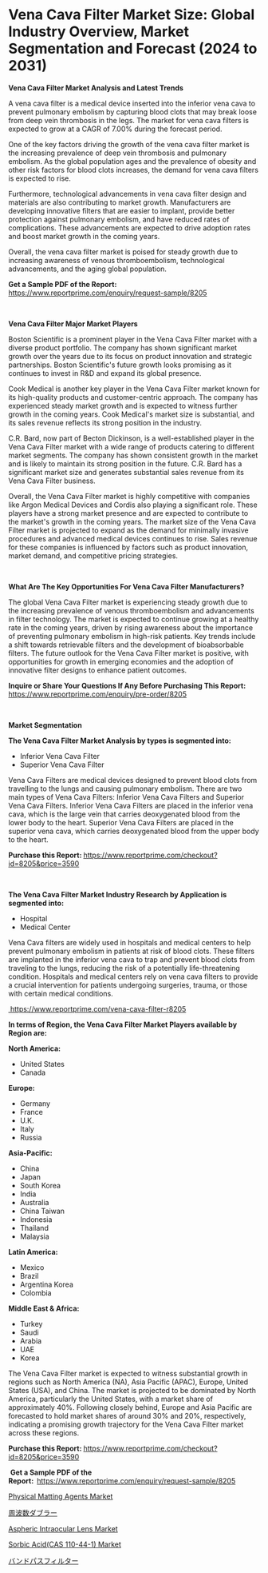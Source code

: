 <p><h1>Vena Cava Filter Market Size: Global Industry Overview, Market Segmentation and Forecast (2024 to 2031)</h1></p><p><strong>Vena Cava Filter Market Analysis and Latest Trends</strong></p>
<p><p>A vena cava filter is a medical device inserted into the inferior vena cava to prevent pulmonary embolism by capturing blood clots that may break loose from deep vein thrombosis in the legs. The market for vena cava filters is expected to grow at a CAGR of 7.00% during the forecast period. </p><p>One of the key factors driving the growth of the vena cava filter market is the increasing prevalence of deep vein thrombosis and pulmonary embolism. As the global population ages and the prevalence of obesity and other risk factors for blood clots increases, the demand for vena cava filters is expected to rise.</p><p>Furthermore, technological advancements in vena cava filter design and materials are also contributing to market growth. Manufacturers are developing innovative filters that are easier to implant, provide better protection against pulmonary embolism, and have reduced rates of complications. These advancements are expected to drive adoption rates and boost market growth in the coming years.</p><p>Overall, the vena cava filter market is poised for steady growth due to increasing awareness of venous thromboembolism, technological advancements, and the aging global population.</p></p>
<p><strong>Get a Sample PDF of the Report:&nbsp;</strong> <a href="https://www.reportprime.com/enquiry/request-sample/8205">https://www.reportprime.com/enquiry/request-sample/8205</a></p>
<p>&nbsp;</p>
<p><strong>Vena Cava Filter Major Market Players</strong></p>
<p><p>Boston Scientific is a prominent player in the Vena Cava Filter market with a diverse product portfolio. The company has shown significant market growth over the years due to its focus on product innovation and strategic partnerships. Boston Scientific's future growth looks promising as it continues to invest in R&D and expand its global presence.</p><p>Cook Medical is another key player in the Vena Cava Filter market known for its high-quality products and customer-centric approach. The company has experienced steady market growth and is expected to witness further growth in the coming years. Cook Medical's market size is substantial, and its sales revenue reflects its strong position in the industry.</p><p>C.R. Bard, now part of Becton Dickinson, is a well-established player in the Vena Cava Filter market with a wide range of products catering to different market segments. The company has shown consistent growth in the market and is likely to maintain its strong position in the future. C.R. Bard has a significant market size and generates substantial sales revenue from its Vena Cava Filter business.</p><p>Overall, the Vena Cava Filter market is highly competitive with companies like Argon Medical Devices and Cordis also playing a significant role. These players have a strong market presence and are expected to contribute to the market's growth in the coming years. The market size of the Vena Cava Filter market is projected to expand as the demand for minimally invasive procedures and advanced medical devices continues to rise. Sales revenue for these companies is influenced by factors such as product innovation, market demand, and competitive pricing strategies.</p></p>
<p>&nbsp;</p>
<p><strong>What Are The Key Opportunities For Vena Cava Filter Manufacturers?</strong></p>
<p><p>The global Vena Cava Filter market is experiencing steady growth due to the increasing prevalence of venous thromboembolism and advancements in filter technology. The market is expected to continue growing at a healthy rate in the coming years, driven by rising awareness about the importance of preventing pulmonary embolism in high-risk patients. Key trends include a shift towards retrievable filters and the development of bioabsorbable filters. The future outlook for the Vena Cava Filter market is positive, with opportunities for growth in emerging economies and the adoption of innovative filter designs to enhance patient outcomes.</p></p>
<p><strong>Inquire or Share Your Questions If Any Before Purchasing This Report:</strong> <a href="https://www.reportprime.com/enquiry/pre-order/8205">https://www.reportprime.com/enquiry/pre-order/8205</a></p>
<p>&nbsp;</p>
<p><strong>Market Segmentation</strong></p>
<p><strong>The Vena Cava Filter Market Analysis by types is segmented into:</strong></p>
<p><ul><li>Inferior Vena Cava Filter</li><li>Superior Vena Cava Filter</li></ul></p>
<p><p>Vena Cava Filters are medical devices designed to prevent blood clots from travelling to the lungs and causing pulmonary embolism. There are two main types of Vena Cava Filters: Inferior Vena Cava Filters and Superior Vena Cava Filters. Inferior Vena Cava Filters are placed in the inferior vena cava, which is the large vein that carries deoxygenated blood from the lower body to the heart. Superior Vena Cava Filters are placed in the superior vena cava, which carries deoxygenated blood from the upper body to the heart.</p></p>
<p><strong>Purchase this Report:&nbsp;</strong><a href="https://www.reportprime.com/checkout?id=8205&price=3590">https://www.reportprime.com/checkout?id=8205&price=3590</a></p>
<p>&nbsp;</p>
<p><strong>The Vena Cava Filter Market Industry Research by Application is segmented into:</strong></p>
<p><ul><li>Hospital</li><li>Medical Center</li></ul></p>
<p><p>Vena Cava filters are widely used in hospitals and medical centers to help prevent pulmonary embolism in patients at risk of blood clots. These filters are implanted in the inferior vena cava to trap and prevent blood clots from traveling to the lungs, reducing the risk of a potentially life-threatening condition. Hospitals and medical centers rely on vena cava filters to provide a crucial intervention for patients undergoing surgeries, trauma, or those with certain medical conditions.</p></p>
<p><a href="https://www.reportprime.com/vena-cava-filter-r8205">&nbsp;https://www.reportprime.com/vena-cava-filter-r8205</a></p>
<p><strong>In terms of Region, the Vena Cava Filter Market Players available by Region are:</strong></p>
<p>
    <p> <strong> North America: </strong>
        <ul>
            <li>United States</li>
            <li>Canada</li>
        </ul>
        </p> 
    <p> <strong> Europe: </strong>
        <ul>
            <li>Germany</li>
            <li>France</li>
            <li>U.K.</li>
            <li>Italy</li>
            <li>Russia</li>
        </ul>
        </p> 
    <p> <strong> Asia-Pacific: </strong>
        <ul>
            <li>China</li>
            <li>Japan</li>
            <li>South Korea</li>
            <li>India</li>
            <li>Australia</li>
            <li>China Taiwan</li>
            <li>Indonesia</li>
            <li>Thailand</li>
            <li>Malaysia</li>
        </ul>
        </p> 
    <p> <strong> Latin America: </strong>
        <ul>
            <li>Mexico</li>
            <li>Brazil</li>
            <li>Argentina Korea</li>
            <li>Colombia</li>
        </ul>
        </p> 
    <p> <strong> Middle East & Africa: </strong>
        <ul>
            <li>Turkey</li>
            <li>Saudi</li>
            <li>Arabia</li>
            <li>UAE</li>
            <li>Korea</li>
        </ul>
    </p>
    </p>
<p><p>The Vena Cava Filter market is expected to witness substantial growth in regions such as North America (NA), Asia Pacific (APAC), Europe, United States (USA), and China. The market is projected to be dominated by North America, particularly the United States, with a market share of approximately 40%. Following closely behind, Europe and Asia Pacific are forecasted to hold market shares of around 30% and 20%, respectively, indicating a promising growth trajectory for the Vena Cava Filter market across these regions.</p></p>
<p><strong>Purchase this Report: </strong><a href="https://www.reportprime.com/checkout?id=8205&price=3590">https://www.reportprime.com/checkout?id=8205&price=3590</a></p>
<p>&nbsp;<strong>Get a Sample PDF of the Report:&nbsp;&nbsp;</strong><a href="https://www.reportprime.com/enquiry/request-sample/8205">https://www.reportprime.com/enquiry/request-sample/8205</a></p>
<p><strong></strong></p>
<p><p><a href="https://www.linkedin.com/pulse/physical-matting-agents-market-comprehensive-report-its-share-jqvpf?trackingId=f3B8J79neoZkhenYGgYr9w%3D%3D">Physical Matting Agents Market</a></p><p><a href="https://github.com/efcvopdgkdx128/Market-Research-Report-List-1/blob/main/175158334568.md">周波数ダブラー</a></p><p><a href="https://github.com/derrinmiltonellis35gcl/Market-Research-Report-List-2/blob/main/aspheric-intraocular-lens-market.md">Aspheric Intraocular Lens Market</a></p><p><a href="https://www.linkedin.com/pulse/sorbic-acidcas-110-44-1-market-offer-valuable-insights-size-klnxf?trackingId=2hZ7BkvSEKXukGrQL4W93g%3D%3D">Sorbic Acid(CAS 110-44-1) Market</a></p><p><a href="https://github.com/hwbcz413288296/Market-Research-Report-List-1/blob/main/101915734569.md">バンドパスフィルター</a></p></p>